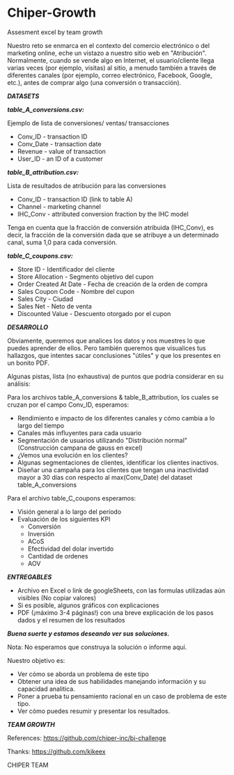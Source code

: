 # Chiper-Growth
Assesment excel by team growth

Nuestro reto se enmarca en el contexto del comercio electrónico o del marketing online, eche un vistazo a nuestro sitio web en "Atribución". Normalmente, cuando se vende algo en Internet, el usuario/cliente llega varias veces (por ejemplo, visitas) al sitio, a menudo también a través de diferentes canales (por ejemplo, correo electrónico, Facebook, Google, etc.), antes de comprar algo (una conversión o transacción).

***DATASETS***

***table_A_conversions.csv:***

Ejemplo de lista de conversiones/ ventas/ transacciones
 * Conv_ID - transaction ID
 * Conv_Date - transaction date
 * Revenue - value of transaction
 * User_ID - an ID of a customer

***table_B_attribution.csv:***

Lista de resultados de atribución para las conversiones

 * Conv_ID - transaction ID (link to table A)
 * Channel - marketing channel
 * IHC_Conv - attributed conversion fraction by the IHC model

Tenga en cuenta que la fracción de conversión atribuida (IHC_Conv), es decir, la fracción de la conversión dada que se atribuye a un determinado canal, suma 1,0 para cada conversión.

***table_C_coupons.csv:***

 * Store ID - Identificador del cliente
 * Store Allocation - Segmento objetivo del cupon
 * Order Created At Date - Fecha de creación de la orden de compra
 * Sales Coupon Code - Nombre del cupon
 * Sales City - Ciudad
 * Sales Net - Neto de venta
 * Discounted Value - Descuento otorgado por el cupon
 
***DESARROLLO***

Obviamente, queremos que analices los datos y nos muestres lo que puedes aprender de ellos.
Pero también queremos que visualices tus hallazgos, que intentes sacar conclusiones "útiles" y que los presentes en un bonito PDF.

Algunas pistas, lista (no exhaustiva) de puntos que podría considerar en su análisis:

Para los archivos table_A_conversions & table_B_attribution, los cuales se cruzan por el campo Conv_ID, esperamos:

 * Rendimiento e impacto de los diferentes canales y cómo cambia a lo largo del tiempo
 * Canales más influyentes para cada usuario
 * Segmentación de usuarios utilizando "Distribución normal" (Construcción campana de gauss en excel)
 * ¿Vemos una evolución en los clientes?
 * Algunas segmentaciones de clientes, identificar los clientes inactivos.
 * Diseñar una campaña para los clientes que tengan una inactividad mayor a 30 días con respecto al max(Conv_Date) del dataset table_A_conversions

Para el archivo table_C_coupons esperamos:

 * Visión general a lo largo del período 
 * Evaluación de los siguientes KPI 
    * Conversión
    * Inversión
    * ACoS
    * Efectividad del dolar invertido
    * Cantidad de ordenes 
    * AOV

***ENTREGABLES***

 * Archivo en Excel o link de googleSheets, con las formulas utilizadas aún visibles (No copiar valores) 
 * Si es posible, algunos gráficos con explicaciones
 * PDF (¡máximo 3-4 páginas!) con una breve explicación de los pasos dados y el resumen de los resultados

***Buena suerte y estamos deseando ver sus soluciones.***

Nota: No esperamos que construya la solución o informe aquí.

Nuestro objetivo es:

 * Ver cómo se aborda un problema de este tipo
 * Obtener una idea de sus habilidades manejando información y su capacidad analitica.
 * Poner a prueba tu pensamiento racional en un caso de problema de este tipo.
 * Ver cómo puedes resumir y presentar los resultados.

***TEAM GROWTH***

References: https://github.com/chiper-inc/bi-challenge

Thanks: https://github.com/kikeex

CHIPER TEAM

